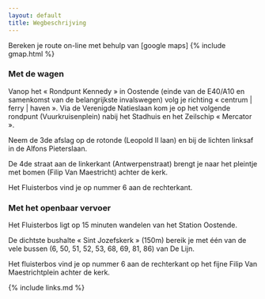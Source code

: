 ```yaml
---
layout: default
title: Wegbeschrijving
---
```


Bereken je route on-line met behulp van [google maps]
{% include gmap.html %}

### Met de wagen
Vanop het « Rondpunt Kennedy » in Oostende (einde van de E40/A10 en samenkomst van de belangrijkste invalswegen) volg je richting « centrum | ferry | haven ».
Via de Verenigde Natieslaan kom je op het volgende rondpunt (Vuurkruisenplein) nabij het Stadhuis en het Zeilschip « Mercator ».

Neem de 3de afslag op de rotonde (Leopold II laan) en bij de lichten linksaf in de Alfons Pieterslaan.

De 4de straat aan de linkerkant (Antwerpenstraat) brengt je naar het pleintje met bomen (Filip Van Maestricht) achter de kerk.  

Het Fluisterbos vind je op nummer 6 aan de rechterkant.



### Met het openbaar vervoer

Het Fluisterbos ligt op 15 minuten wandelen van het Station Oostende.

De dichtste bushalte « Sint Jozefskerk » (150m) bereik je met één van de vele bussen (6, 50, 51, 52, 53, 68, 69, 81, 86) van De Lijn.

Het fluisterbos vind je op nummer 6 aan de rechterkant op het fijne Filip Van Maestrichtplein achter de kerk.



{% include links.md %}
